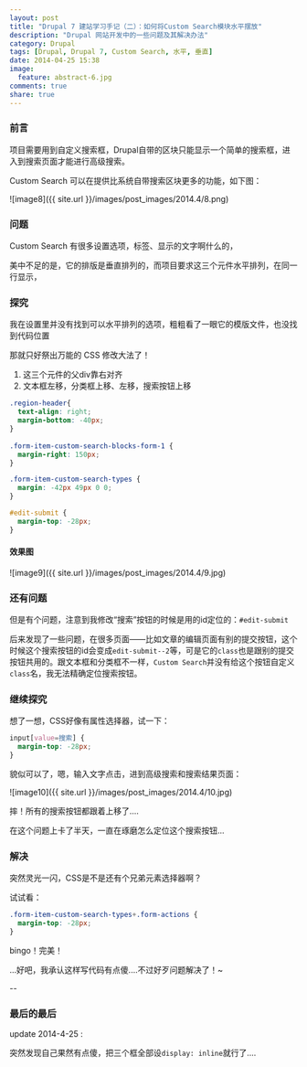 ```yaml
---
layout: post
title: "Drupal 7 建站学习手记（二）：如何将Custom Search模块水平摆放"
description: "Drupal 网站开发中的一些问题及其解决办法"
category: Drupal
tags: [Drupal, Drupal 7, Custom Search, 水平, 垂直]
date: 2014-04-25 15:38
image:
  feature: abstract-6.jpg
comments: true
share: true
---
```


### 前言

项目需要用到自定义搜索框，Drupal自带的区块只能显示一个简单的搜索框，进入到搜索页面才能进行高级搜索。

Custom Search 可以在提供比系统自带搜索区块更多的功能，如下图：

![image8]({{ site.url }}/images/post_images/2014.4/8.png)

### 问题

Custom Search 有很多设置选项，标签、显示的文字啊什么的，

美中不足的是，它的排版是垂直排列的，而项目要求这三个元件水平排列，在同一行显示，

### 探究

我在设置里并没有找到可以水平排列的选项，粗粗看了一眼它的模版文件，也没找到代码位置

那就只好祭出万能的 CSS 修改大法了！

1. 这三个元件的父div靠右对齐
2. 文本框左移，分类框上移、左移，搜索按钮上移

~~~css
.region-header{
  text-align: right;
  margin-bottom: -40px;
}
   
.form-item-custom-search-blocks-form-1 {
  margin-right: 150px;
}

.form-item-custom-search-types {
  margin: -42px 49px 0 0;
}

#edit-submit {
  margin-top: -28px;
}
~~~

#### 效果图

![image9]({{ site.url }}/images/post_images/2014.4/9.jpg)

### 还有问题

但是有个问题，注意到我修改“搜索”按钮的时候是用的id定位的：`#edit-submit`

后来发现了一些问题，在很多页面——比如文章的编辑页面有别的提交按钮，这个时候这个搜索按钮的id会变成`edit-submit--2`等，可是它的`class`也是跟别的提交按钮共用的。跟文本框和分类框不一样，`Custom Search`并没有给这个按钮自定义`class`名，我无法精确定位搜索按钮。

### 继续探究

想了一想，CSS好像有属性选择器，试一下：

~~~css
input[value=搜索] {
  margin-top: -28px;
}
~~~

貌似可以了，嗯，输入文字点击，进到高级搜索和搜索结果页面：

![image10]({{ site.url }}/images/post_images/2014.4/10.jpg)



摔！所有的搜索按钮都跟着上移了....

在这个问题上卡了半天，一直在琢磨怎么定位这个搜索按钮...

### 解决

突然灵光一闪，CSS是不是还有个兄弟元素选择器啊？

试试看：

~~~css
.form-item-custom-search-types+.form-actions {
  margin-top: -28px;
}
~~~

bingo！完美！

...好吧，我承认这样写代码有点傻....不过好歹问题解决了！~

--

### 最后的最后

update 2014-4-25 :

突然发现自己果然有点傻，把三个框全部设`display: inline`就行了....